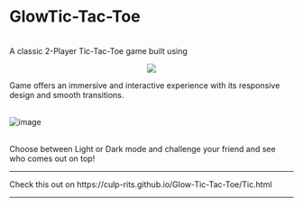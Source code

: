 # GlowTic-Tac-Toe

<br>
A classic 2-Player Tic-Tac-Toe game built using
<p align="center">
  <a href="#">
    <img src="https://skillicons.dev/icons?i=html,css,js" />
  </a>
</p>
Game offers an immersive and interactive experience with its responsive design and smooth transitions.
<br>
<br>

![image](https://user-images.githubusercontent.com/114294870/217833966-564c9087-c0f2-4e29-ba34-9a8944f6602f.png)

<br>
Choose between Light or Dark mode and challenge your friend and see who comes out on top! 

<br>
<hr />
Check this out on https://culp-rits.github.io/Glow-Tic-Tac-Toe/Tic.html

<hr />

